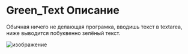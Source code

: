 # Green_Text Описание
Обычная ничего не делающая програмка, вводишь текст в textarea, ниже выводится побуквенно зелёный текст.

![изображение](https://user-images.githubusercontent.com/67606183/129559391-a3d30551-8c87-4275-b280-a35287a1c4b0.png)

